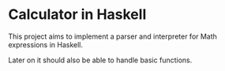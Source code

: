 # Calculator in Haskell

This project aims to implement a parser and interpreter for Math expressions in Haskell.

Later on it should also be able to handle basic functions.